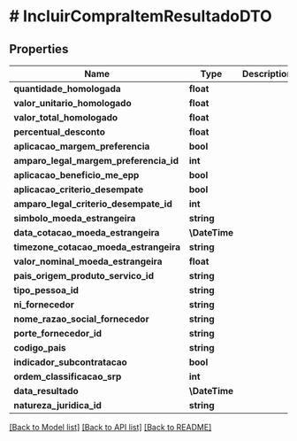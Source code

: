# # IncluirCompraItemResultadoDTO

## Properties

Name | Type | Description | Notes
------------ | ------------- | ------------- | -------------
**quantidade_homologada** | **float** |  | [optional]
**valor_unitario_homologado** | **float** |  | [optional]
**valor_total_homologado** | **float** |  | [optional]
**percentual_desconto** | **float** |  | [optional]
**aplicacao_margem_preferencia** | **bool** |  | [optional]
**amparo_legal_margem_preferencia_id** | **int** |  | [optional]
**aplicacao_beneficio_me_epp** | **bool** |  | [optional]
**aplicacao_criterio_desempate** | **bool** |  | [optional]
**amparo_legal_criterio_desempate_id** | **int** |  | [optional]
**simbolo_moeda_estrangeira** | **string** |  | [optional]
**data_cotacao_moeda_estrangeira** | **\DateTime** |  | [optional]
**timezone_cotacao_moeda_estrangeira** | **string** |  | [optional]
**valor_nominal_moeda_estrangeira** | **float** |  | [optional]
**pais_origem_produto_servico_id** | **string** |  | [optional]
**tipo_pessoa_id** | **string** |  | [optional]
**ni_fornecedor** | **string** |  | [optional]
**nome_razao_social_fornecedor** | **string** |  | [optional]
**porte_fornecedor_id** | **string** |  | [optional]
**codigo_pais** | **string** |  | [optional]
**indicador_subcontratacao** | **bool** |  | [optional]
**ordem_classificacao_srp** | **int** |  | [optional]
**data_resultado** | **\DateTime** |  | [optional]
**natureza_juridica_id** | **string** |  | [optional]

[[Back to Model list]](../../README.md#models) [[Back to API list]](../../README.md#endpoints) [[Back to README]](../../README.md)
